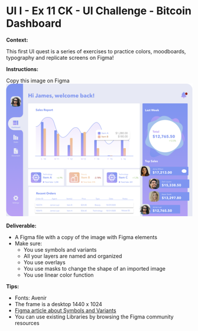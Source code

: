 # UI I - Ex 11 CK - UI Challenge - Bitcoin Dashboard

**Context:** 

This first UI quest is a series of exercises to practice colors, moodboards, typography and replicate screens on Figma!

**Instructions:** 

Copy this image on Figma
![Dashboard](Dashboard.png)

**Deliverable:** 

- A Figma file with a copy of the image with Figma elements
- Make sure:
    - You use symbols and variants
    - All your layers are named and organized
    - You use overlays
    - You use masks to change the shape of an imported image
    - You use linear color function

**Tips:** 

- Fonts: Avenir
- The frame is a desktop 1440 x 1024
- [Figma article about Symbols and Variants](https://help.figma.com/hc/en-us/articles/360056440594-Create-and-use-variants)
- You can use existing Libraries by browsing the Figma community resources
